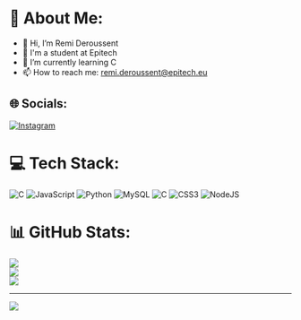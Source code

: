 # 💫 About Me:
- 👋 Hi, I’m Remi Deroussent
- 💞️ I'm a student at Epitech
- 🌱 I’m currently learning C
- 📫 How to reach me: remi.deroussent@epitech.eu 


## 🌐 Socials:
[![Instagram](https://img.shields.io/badge/Instagram-%23E4405F.svg?logo=Instagram&logoColor=white)](https://instagram.com/remi.drsst) 

# 💻 Tech Stack:
![C](https://img.shields.io/badge/c-%2300599C.svg?style=for-the-badge&logo=c&logoColor=white) ![JavaScript](https://img.shields.io/badge/javascript-%23323330.svg?style=for-the-badge&logo=javascript&logoColor=%23F7DF1E) ![Python](https://img.shields.io/badge/python-3670A0?style=for-the-badge&logo=python&logoColor=ffdd54) ![MySQL](https://img.shields.io/badge/mysql-4479A1.svg?style=for-the-badge&logo=mysql&logoColor=white) ![C](https://img.shields.io/badge/c-%2300599C.svg?style=for-the-badge&logo=c&logoColor=white) ![CSS3](https://img.shields.io/badge/css3-%231572B6.svg?style=for-the-badge&logo=css3&logoColor=white) ![NodeJS](https://img.shields.io/badge/node.js-6DA55F?style=for-the-badge&logo=node.js&logoColor=white)
# 📊 GitHub Stats:
![](https://github-readme-stats.vercel.app/api?username=remideroussent&theme=dark&hide_border=false&include_all_commits=false&count_private=false)<br/>
![](https://github-readme-streak-stats.herokuapp.com/?user=remideroussent&theme=dark&hide_border=false)<br/>
![](https://github-readme-stats.vercel.app/api/top-langs/?username=remideroussent&theme=dark&hide_border=false&include_all_commits=false&count_private=false&layout=compact)

---
[![](https://visitcount.itsvg.in/api?id=remideroussent&icon=0&color=0)](https://visitcount.itsvg.in)

<!-- Proudly created with GPRM ( https://gprm.itsvg.in ) -->
